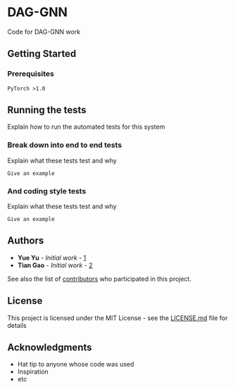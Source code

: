 # DAG-GNN

Code for DAG-GNN work

## Getting Started

### Prerequisites

```
PyTorch >1.0
```


## Running the tests

Explain how to run the automated tests for this system

### Break down into end to end tests

Explain what these tests test and why

```
Give an example
```

### And coding style tests

Explain what these tests test and why

```
Give an example
```

## Authors

* **Yue Yu** - *Initial work* - [1](https://github.com/fishmoon1234)
* **Tian Gao** - *Initial work* - [2](https://github.com/skypea)

See also the list of [contributors](https://github.com/your/project/contributors) who participated in this project.

## License

This project is licensed under the MIT License - see the [LICENSE.md](LICENSE.md) file for details

## Acknowledgments

* Hat tip to anyone whose code was used
* Inspiration
* etc


